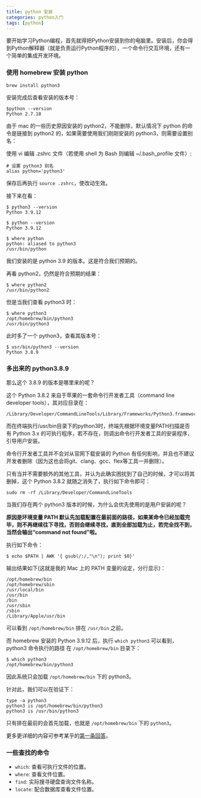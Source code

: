 ```yaml
---
title: python 安装
categories: python入门
tags: [python]
---
```


要开始学习Python编程，首先就得把Python安装到你的电脑里。安装后，你会得到Python解释器（就是负责运行Python程序的），一个命令行交互环境，还有一个简单的集成开发环境。

<!-- more -->

### 使用 homebrew 安装 python

```
brew install python3
```

安装完成后查看安装的版本号：

```
$python --version
Python 2.7.18
```
由于 mac 的一些历史原因安装的 python2，不能删除，默认情况下 python 的命令是链接到 python2 的，如果需要使用我们刚刚安装的 python3，则需要设置别名：

使用 vi 编辑 .zshrc 文件（若使用 shell 为 Bash 则编辑 ~/.bash_profile 文件）:

```
# 设置 python3 别名
alias python='python3'
```
保存后再执行 `source .zshrc`，使改动生效。

接下来在看：

```
$ python3 --version
Python 3.9.12

$ python --version 
Python 3.9.12

$ where python
python: aliased to python3
/usr/bin/python
```
我们安装的是 python 3.9 的版本。这是符合我们预期的。

再看 python2，仍然是符合预期的结果：

```
$ where python2
/usr/bin/python2
```

但是当我们查看 python3 时：

```
$ where python3
/opt/homebrew/bin/python3
/usr/bin/python3
```

此时多了一个 python3，查看其版本号：

```
$ usr/bin/python3 --version
Python 3.8.9
```

### 多出来的 python3.8.9
那么这个 3.8.9 的版本是哪里来的呢？

这个 Python 3.8.2 来自于苹果的一套命令行开发者工具（command line developer tools），其对应目录在：

```
/Library/Developer/CommandLineTools/Library/Frameworks/Python3.framework
```

而在终端执行/usr/bin目录下的python3时，终端先根据环境变量PATH扫描是否有 Python 3.x 的可执行程序，若不存在，则调出命令行开发者工具的安装程序，引导用户安装。

命令行开发者工具并不会对从官网下载安装的 Python 有任何影响，并且也不建议开发者删除（因为这也会将git、clang、gcc、flex等工具一并删除）。

只有当并不需要额外的其他工具，并认为此确实困扰到了自己的时候，才可以将其删掉，这个 Python 3.8.2 就随之消失了，执行如下命令即可：

```
sudo rm -rf /Library/Developer/CommandLineTools
```

当我们存在两个 python3 版本的时候，为什么会优先使用的是用户安装的呢？

**原因是环境变量 PATH 默认先加载配置在最前面的路径，如果某命令已经加载完毕，则不再继续往下寻找，否则会继续寻找，直到全部加载为止，若完全找不到，当然会输出“command not found”啦。**

执行如下命令：

```
$ echo $PATH | AWK '{ gsub(/:/,"\n"); print $0}'
```

输出结果如下(这就是我的 Mac 上的 PATH 变量的设定，分行显示)：

```
/opt/homebrew/bin
/opt/homebrew/sbin
/usr/local/bin
/usr/bin
/bin
/usr/sbin
/sbin
/Library/Apple/usr/bin
```

可以看到 `/opt/homebrew/bin` 排在 `/usr/bin` 之前。

而 homebrew 安装的 Python 3.9.12 后，执行 `which python3` 可以看到，python3 命令执行的路径 在 `/opt/homebrew/bin` 目录下：

```
$ which python3
/opt/homebrew/bin/python3
```
因此系统只会加载 `/opt/homebrew/bin` 下的 python3。

针对此，我们可以在验证下：

```
type -a python3
python3 is /opt/homebrew/bin/python3
python3 is /usr/bin/python3
```

只有排在最前的会首先加载，也就是 `/opt/homebrew/bin` 下的 `python3`。

更多更详细的内容可参考某乎的[第一条回答](https://www.zhihu.com/question/420273182)。

### 一些查找的命令

* `which`: 查看可执行文件的位置。
* `where`: 查看文件位置。
* `find`: 实际搜寻硬盘查询文件名称。
* `locate`: 配合数据库查看文件位置。
